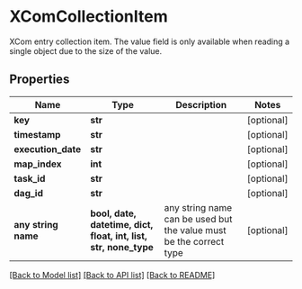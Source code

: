 <!--
 Licensed to the Apache Software Foundation (ASF) under one
 or more contributor license agreements.  See the NOTICE file
 distributed with this work for additional information
 regarding copyright ownership.  The ASF licenses this file
 to you under the Apache License, Version 2.0 (the
 "License"); you may not use this file except in compliance
 with the License.  You may obtain a copy of the License at

   http://www.apache.org/licenses/LICENSE-2.0

 Unless required by applicable law or agreed to in writing,
 software distributed under the License is distributed on an
 "AS IS" BASIS, WITHOUT WARRANTIES OR CONDITIONS OF ANY
 KIND, either express or implied.  See the License for the
 specific language governing permissions and limitations
 under the License.
 -->

# XComCollectionItem

XCom entry collection item.  The value field is only available when reading a single object due to the size of the value. 

## Properties
Name | Type | Description | Notes
------------ | ------------- | ------------- | -------------
**key** | **str** |  | [optional] 
**timestamp** | **str** |  | [optional] 
**execution_date** | **str** |  | [optional] 
**map_index** | **int** |  | [optional] 
**task_id** | **str** |  | [optional] 
**dag_id** | **str** |  | [optional] 
**any string name** | **bool, date, datetime, dict, float, int, list, str, none_type** | any string name can be used but the value must be the correct type | [optional]

[[Back to Model list]](../README.md#documentation-for-models) [[Back to API list]](../README.md#documentation-for-api-endpoints) [[Back to README]](../README.md)


